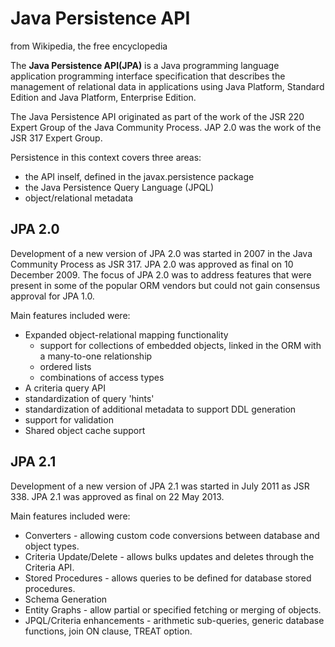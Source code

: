 # Java Persistence API

from Wikipedia, the free encyclopedia

The **Java Persistence API(JPA)** is a Java programming language application programming interface specification  that describes the management of relational data in applications using Java Platform, Standard Edition and Java Platform, Enterprise Edition.

The Java Persistence API originated as part of the work of the JSR 220 Expert Group of the Java Community Process. JAP 2.0 was the work of the JSR 317 Expert Group.

Persistence in this context covers three areas:
  - the API inself, defined in the javax.persistence package
  - the Java Persistence Query Language (JPQL)
  - object/relational metadata


## JPA 2.0

Development of a new version of JPA 2.0 was started in 2007 in the Java Community Process as JSR 317. JPA 2.0 was approved as final on 10 December 2009. The focus of JPA 2.0 was to address features that were present in some of the popular ORM vendors but could not gain consensus approval for JPA 1.0.

Main features included were:
  - Expanded object-relational mapping functionality
    - support for collections of embedded objects, linked in the ORM with a many-to-one relationship
    - ordered lists
    - combinations of access types
  - A criteria query API
  - standardization of query 'hints'
  - standardization of additional metadata to support DDL generation
  - support for validation
  - Shared object cache support


## JPA 2.1

Development of a new version of JPA 2.1 was started in July 2011 as JSR 338. JPA 2.1 was approved as final on 22 May 2013.

Main features included were:
  - Converters - allowing custom code conversions between database and object types.
  - Criteria Update/Delete - allows bulks updates and deletes through the Criteria API.
  - Stored Procedures - allows queries to be defined for database stored procedures.
  - Schema Generation
  - Entity Graphs - allow partial or specified fetching or merging of objects.
  - JPQL/Criteria enhancements - arithmetic sub-queries, generic database functions, join ON clause, TREAT option.

